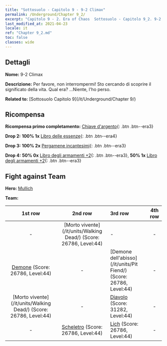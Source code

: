 ```yaml
---
title: "Sottosuolo - Capitolo 9 - 9-2 Climax"
permalink: /Underground/Chapter 9_2/
excerpt: "Capitolo 9 - 2. Era of Chaos  Sottosuolo - Capitolo 9_2. 9-2 Climax"
last_modified_at: 2021-04-23
locale: it
ref: "Chapter 9_2.md"
toc: false
classes: wide
---
```


## Dettagli

 **Nome:** 9-2 Climax

 **Descrizione:** Per favore, non interrompermi! Sto cercando di scoprire il significato della vita. Qual era? ...Niente, l'ho perso.

 **Related to:** [Sottosuolo Capitolo 9](/it/Underground/Chapter 9/)

## Ricompensa

 **Ricompensa primo completamento:** [Chiave d'argento](/ItemsIT/con_693/){: .btn .btn--era3}

 **Drop 2:** **100% 1x** [Libro delle essenze](/ItemsIT/mat_39/){: .btn .btn--era4}

 **Drop 3:** **100% 2x** [Pergamene incantesimi](/ItemsIT/con_694/){: .btn .btn--era3}

 **Drop 4:** **50% 0x** [Libro degli armamenti +2](/ItemsIT/mat_32/){: .btn .btn--era3}, **50% 1x** [Libro degli armamenti +2](/ItemsIT/mat_32/){: .btn .btn--era3}


## Fight against Team
 **Hero:** [Mullich](/it/heroes/Mullich/)

 **Team:**


  | 1st row | 2nd row | 3rd row | 4th row |
  |:----:|:----:|:----|:----:|
  | - | [Morto vivente](/it/units/Walking Dead/) (Score: 26786, Level:44)  | - | - |
  | [Demone](/it/units/Demon/) (Score: 26786, Level:44)  | - | [Demone dell'abisso](/it/units/Pit Fiend/) (Score: 26786, Level:44)  | - |
  | [Morto vivente](/it/units/Walking Dead/) (Score: 26786, Level:44)  | - | [Diavolo](/it/units/Devil/) (Score: 31282, Level:44)  | - |
  | - | [Scheletro](/it/units/Skeleton/) (Score: 26786, Level:44)  | [Lich](/it/units/Lich/) (Score: 26786, Level:44)  | - |


